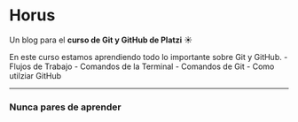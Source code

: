 
#  **Horus**

Un blog para el **curso de Git y GitHub de Platzi** :sunny:

En este curso estamos aprendiendo todo lo importante sobre Git y GitHub.
	- Flujos de Trabajo
	- Comandos de la Terminal
	- Comandos de Git
	- Como utilziar GitHub

------------


### **Nunca pares de aprender**